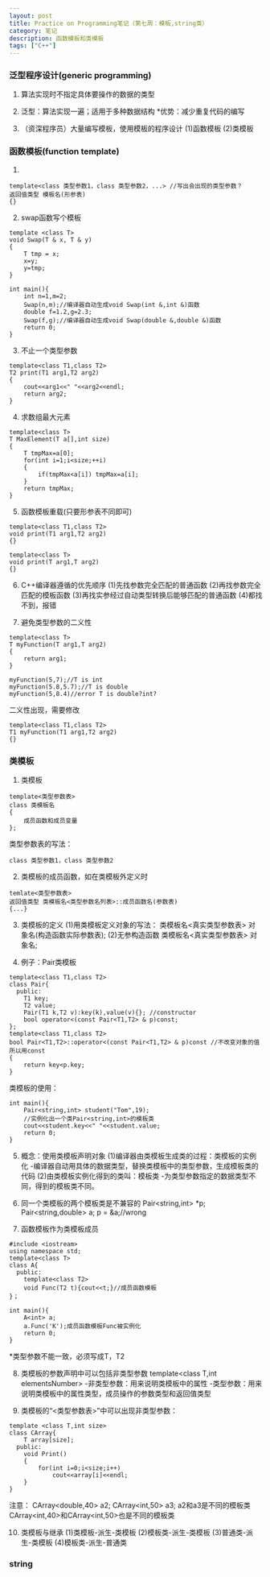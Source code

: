 ```yaml
---
layout: post
title: Practice on Programming笔记（第七周：模板,string类）
category: 笔记
description: 函数模板和类模板
tags: ["C++"]
---
```



### 泛型程序设计(generic programming)
1. 算法实现时不指定具体要操作的数据的类型

2. 泛型：算法实现一遍；适用于多种数据结构
*优势：减少重复代码的编写

3. （资深程序员）大量编写模板，使用模板的程序设计
(1)函数模板
(2)类模板

### 函数模板(function template)
1. 

```
template<class 类型参数1，class 类型参数2，...> //写出会出现的类型参数？
返回值类型 模板名(形参表)
{}
```

2. swap函数写个模板

```
template <class T>
void Swap(T & x, T & y)
{
	T tmp = x;
	x=y;
	y=tmp;
}

int main(){
	int n=1,m=2;
	Swap(n,m);//编译器自动生成void Swap(int &,int &)函数
	double f=1.2,g=2.3;
	Swap(f,g);//编译器自动生成void Swap(double &,double &)函数
	return 0;
}

```

3. 不止一个类型参数

```
template<class T1,class T2>
T2 print(T1 arg1,T2 arg2)
{
	cout<<arg1<<" "<<arg2<<endl;
	return arg2;
}
```

4. 求数组最大元素

```
template<class T>
T MaxElement(T a[],int size)
{
	T tmpMax=a[0];
	for(int i=1;i<size;++i)
	{
		if(tmpMax<a[i]) tmpMax=a[i];
	}
	return tmpMax;
}
```

5. 函数模板重载(只要形参表不同即可)

```
template<class T1,class T2>
void print(T1 arg1,T2 arg2)
{}

template<class T>
void print(T arg1,T arg2)
{}
```

6. C++编译器遵循的优先顺序
(1)先找参数完全匹配的普通函数
(2)再找参数完全匹配的模板函数
(3)再找实参经过自动类型转换后能够匹配的普通函数
(4)都找不到，报错

7. 避免类型参数的二义性

```
template<class T>
T myFunction(T arg1,T arg2)
{
	return arg1;
}
```

```
myFunction(5,7);//T is int
myFunction(5.8,5.7);//T is double
myFunction(5,8.4)//error T is double?int?
```

二义性出现，需要修改

```
template<class T1,class T2>
T1 myFunction(T1 arg1,T2 arg2)
{}
```

### 类模板
1. 类模板

```
template<类型参数表>
class 类模板名
{
	成员函数和成员变量
};
```

类型参数表的写法：

```
class 类型参数1，class 类型参数2
```

2. 类模板的成员函数，如在类模板外定义时

```
temlate<类型参数表>
返回值类型 类模板名<类型参数名列表>::成员函数名(参数表)
{...}
```

3. 类模板的定义
(1)用类模板定义对象的写法：
类模板名<真实类型参数表> 对象名(构造函数实际参数表);
(2)无参构造函数
类模板名<真实类型参数表> 对象名;

4. 例子：Pair类模板

```
template<class T1,class T2>
class Pair{
  public:
	T1 key;
	T2 value;
	Pair(T1 k,T2 v):key(k),value(v){}; //constructor
	bool operator<(const Pair<T1,T2> & p)const;
};
template<class T1,class T2>
bool Pair<T1,T2>::operator<(const Pair<T1,T2> & p)const //不改变对象的值所以用const
{
	return key<p.key;
}
```

类模板的使用：

```
int main(){
	Pair<string,int> student("Tom",19);
	//实例化出一个类Pair<string,int>的模板类
	cout<<student.key<<" "<<student.value;
	return 0;
}
```

5. 概念：使用类模板声明对象
(1)编译器由类模板生成类的过程：类模板的实例化
-编译器自动用具体的数据类型，替换类模板中的类型参数，生成模板类的代码
(2)由类模板实例化得到的类叫：模板类
-为类型参数指定的数据类型不同，得到的模板类不同。

6. 同一个类模板的两个模板类是不兼容的
Pair<string,int> *p;
Pair<string,double> a;
p = &a;//wrong

7. 函数模板作为类模板成员

```
#include <iostream>
using namespace std;
template<class T>
class A{
  public:
	template<class T2>
	void Func(T2 t){cout<<t;}//成员函数模板
}；

int main(){
	A<int> a;
	a.Func('K');成员函数模板Func被实例化
	return 0;
}
```
*类型参数不能一致，必须写成T，T2

8. 类模板的参数声明中可以包括非类型参数
template<class T,int elementsNumber>
-非类型参数：用来说明类模板中的属性
-类型参数：用来说明类模板中的属性类型，成员操作的参数类型和返回值类型

9. 类模板的“<类型参数表>”中可以出现非类型参数：

```
template <class T,int size>
class CArray{
	T array[size];
  public:
	void Print()
	{
		for(int i=0;i<size;i++)
			cout<<array[i]<<endl;
	}
}
```

注意：
CArray<double,40> a2;
CArray<int,50> a3;
a2和a3是不同的模板类
CArray<int,40>和CArray<int,50>也是不同的模板类

10. 类模板与继承
(1)类模板-派生-类模板
(2)模板类-派生-类模板
(3)普通类-派生-类模板
(4)模板类-派生-普通类

### string